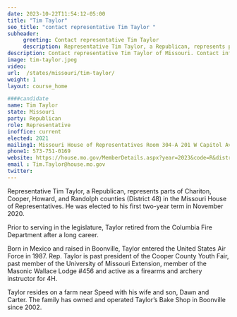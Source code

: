 ```yaml
---
date: 2023-10-22T11:54:12-05:00
title: "Tim Taylor"
seo_title: "contact representative Tim Taylor "
subheader:
     greeting: Contact representative Tim Taylor
     description: Representative Tim Taylor, a Republican, represents parts of Chariton, Cooper, Howard, and Randolph counties (District 48) in the Missouri House of Representatives. He was elected to his first two-year term in November 2020.
description: Contact representative Tim Taylor of Missouri. Contact information for Tim Taylor includes email address, phone number, and mailing address.
image: tim-taylor.jpeg
video:
url:  /states/missouri/tim-taylor/
weight: 1
layout: course_home

####candidate
name: Tim Taylor
state: Missouri
party: Republican
role: Representative
inoffice: current
elected: 2021
mailing1: Missouri House of Representatives Room 304-A 201 W Capitol Ave Jefferson City, MO 65101
phone1: 573-751-0169
website: https://house.mo.gov/MemberDetails.aspx?year=2023&code=R&district=048/
email :	Tim.Taylor@house.mo.gov
twitter:
---
```


Representative Tim Taylor, a Republican, represents parts of Chariton, Cooper, Howard, and Randolph counties (District 48) in the Missouri House of Representatives. He was elected to his first two-year term in November 2020.

Prior to serving in the legislature, Taylor retired from the Columbia Fire Department after a long career.

Born in Mexico and raised in Boonville, Taylor entered the United States Air Force in 1987. Rep. Taylor is past president of the Cooper County Youth Fair, past member of the University of Missouri Extension, member of the Masonic Wallace Lodge #456 and active as a firearms and archery instructor for 4H.

Taylor resides on a farm near Speed with his wife and son, Dawn and Carter. The family has owned and operated Taylor’s Bake Shop in Boonville since 2002.
